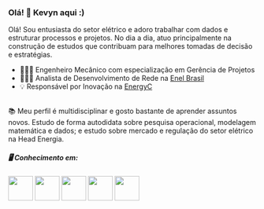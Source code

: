 ### Olá! 👋 Kevyn aqui :)

Olá! Sou entusiasta do setor elétrico e adoro trabalhar com dados e estruturar processos e projetos. No dia a dia, atuo principalmente na construção de estudos que contribuam para melhores tomadas de decisão e estratégias.

- 👨🏾‍🎓 Engenheiro Mecânico com especialização em Gerência de Projetos
- 👨🏾‍💻 Analista de Desenvolvimento de Rede na [Enel Brasil](https://www.enel.com.br/)
- 💡 Responsável por Inovação na [EnergyC](https://energyc.com.br/)

<br>
📚 Meu perfil é multidisciplinar e gosto bastante de aprender assuntos novos. Estudo de forma autodidata sobre pesquisa operacional, modelagem matemática e dados; e estudo sobre mercado e regulação do setor elétrico na Head Energia.

##### 🖥️ Conhecimento em:

<div style = "display: inline">
  <img src="https://icon-library.com/images/microsoft-office-365-icon/microsoft-office-365-icon-15.jpg" width = "50"/>
  <img src="https://cdn.jsdelivr.net/gh/devicons/devicon/icons/python/python-original-wordmark.svg" width = "50"/>
  <img src="https://cdn.jsdelivr.net/gh/devicons/devicon/icons/mysql/mysql-original-wordmark.svg" width = "50"/>
  <img src="https://d2j6dbq0eux0bg.cloudfront.net/images/10832271/1510966735.jpg" width = "50"/>
  <img src="https://www.loginradius.com/wp-content/uploads/2019/04/tibco-spotfire.png" width = "50"/>

</div>


<!--


**kevynnogueira/kevynnogueira** is a ✨ _special_ ✨ repository because its `README.md` (this file) appears on your GitHub profile.

Here are some ideas to get you started:

- 🔭 I’m currently working on ...
- 🌱 I’m currently learning ...
- 👯 I’m looking to collaborate on ...
- 🤔 I’m looking for help with ...
- 💬 Ask me about ...
- 📫 How to reach me: ...
- 😄 Pronouns: ...
- ⚡ Fun fact: ...
-->

